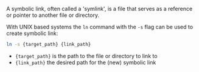 A symbolic link, often called a 'symlink', is a file that serves as a reference or pointer to another file or directory.

With UNIX based systems the `ln` command with the `-s` flag can be used to create symbolic link:

```sh
ln -s {target_path} {link_path}
```

- `{target_path}` is the path to the file or directory to link to
- `{link_path}` the desired path for the (new) symbolic link
